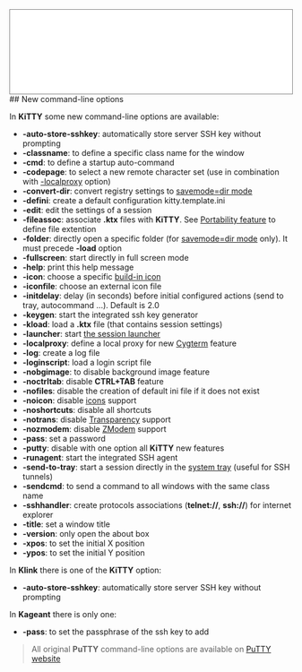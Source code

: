 <div style="text-align: center;"><iframe src="gad.html" frameborder="0" scrolling="no" style="border: 1px solid gray; padding: 0; overflow:hidden; scrolling: no; top:0; left: 0; width: 100%;" onload="this.style.height=(this.contentWindow.document.body.scrollHeight+5)+'px';"></iframe></div>
## New command-line options

<!-- CmdLineOptions_begin -->

In **KiTTY** some new command-line options are available:

* **-auto-store-sshkey**: automatically store server SSH key without prompting
* **-classname**: to define a specific class name for the window
* **-cmd**: to define a startup auto-command
* **-codepage**: to select a new remote character set (use in combination with [-localproxy](cygtermd.md) option)
* **-convert-dir**: convert registry settings to [savemode=dir mode](Portability.md)
* **-defini**: create a default configuration kitty.template.ini
* **-edit**: edit the settings of a session
* **-fileassoc**: associate **.ktx** files with **KiTTY**. See [Portability feature](Portability.md) to define file extention
* **-folder**: directly open a specific folder (for [savemode=dir mode](Portability.md) only). It must precede **-load** option
* **-fullscreen**: start directly in full screen mode
* **-help**: print this help message
* **-icon**: choose a specific [build-in icon](kitty_icon.md)
* **-iconfile**: choose an external icon file
* **-initdelay**: delay (in seconds) before initial configured actions (send to tray, autocommand ...). Default is 2.0
* **-keygen**: start the integrated ssh key generator
* **-kload**: load a **.ktx** file (that contains session settings)
* **-launcher**: start [the session launcher](SessionLauncher.md)
* **-localproxy**: define a local proxy for new [Cygterm](cygtermd.md) feature
* **-log**: create a log file
* **-loginscript**: load a login script file
* **-nobgimage**: to disable background image feature
* **-noctrltab**: disable **CTRL+TAB** feature
* **-nofiles**: disable the creation of default ini file if it does not exist
* **-noicon**: disable [icons](ThatsAllFolks.md) support
* **-noshortcuts**: disable all shortcuts
* **-notrans**: disable [Transparency](Transparency.md) support
* **-nozmodem**: disable [ZModem](ZModem.md) support
* **-pass**: set a password
* **-putty**: disable with one option all **KiTTY** new features
* **-runagent**: start the integrated SSH agent
* **-send-to-tray**: start a session directly in the [system tray](SendToTray.md) (useful for SSH tunnels)
* **-sendcmd**: to send a command to all windows with the same class name
* **-sshhandler**: create protocols associations (**telnet://**, **ssh://**) for internet explorer
* **-title**: set a window title
* **-version**: only open the about box
* **-xpos**: to set the initial X position
* **-ypos**: to set the initial Y position

In **Klink** there is one of the **KiTTY** option:

* **-auto-store-sshkey**: automatically store server SSH key without prompting

In **Kageant** there is only one:

* **-pass**: to set the passphrase of the ssh key to add

<!-- CmdLineOptions_end -->

> All original **PuTTY** command-line options are available on [PuTTY website](https://the.earth.li/~sgtatham/putty/latest/htmldoc/Chapter3.html#using-cmdline)
